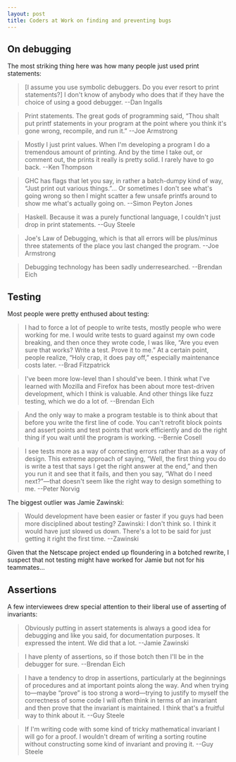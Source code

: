 ```yaml
---
layout: post
title: Coders at Work on finding and preventing bugs
---
```


## On debugging

The most striking thing here was how many people just used print statements:

> [I assume you use symbolic debuggers. Do you ever resort to print statements?] I don't know of anybody who does that if they have the choice of using a good debugger. --Dan Ingalls

> Print statements. The great gods of programming said, “Thou shalt put printf statements in your program at the point where you think it's gone wrong, recompile, and run it.” --Joe Armstrong

> Mostly I just print values. When I'm developing a program I do a tremendous amount of printing. And by the time I take out, or comment out, the prints it really is pretty solid. I rarely have to go back. --Ken Thompson

> GHC has flags that let you say, in rather a batch-dumpy kind of way, “Just print out various things.”... Or sometimes I don't see what's going wrong so then I might scatter a few unsafe printfs around to show me what's actually going on. --Simon Peyton Jones

> Haskell. Because it was a purely functional language, I couldn't just drop in print statements. --Guy Steele

> Joe's Law of Debugging, which is that all errors will be plus/minus three statements of the place you last changed the program. --Joe Armstrong

> Debugging technology has been sadly underresearched. --Brendan Eich

## Testing

Most people were pretty enthused about testing:

> I had to force a lot of people to write tests, mostly people who were working for me. I would write tests to guard against my own code breaking, and then once they wrote code, I was like, “Are you even sure that works? Write a test. Prove it to me.” At a certain point, people realize, “Holy crap, it does pay off,” especially maintenance costs later. --Brad Fitzpatrick

> I've been more low-level than I should've been. I think what I've learned with Mozilla and Firefox has been about more test-driven development, which I think is valuable. And other things like fuzz testing, which we do a lot of. --Brendan Eich

> And the only way to make a program testable is to think about that before you write the first line of code. You can't retrofit block points and assert points and test points that work efficiently and do the right thing if you wait until the program is working. --Bernie Cosell

> I see tests more as a way of correcting errors rather than as a way of design. This extreme approach of saying, “Well, the first thing you do is write a test that says I get the right answer at the end,” and then you run it and see that it fails, and then you say, “What do I need next?”—that doesn't seem like the right way to design something to me. --Peter Norvig

The biggest outlier was Jamie Zawinski:

> Would development have been easier or faster if you guys had been more disciplined about testing? Zawinski: I don't think so. I think it would have just slowed us down. There's a lot to be said for just getting it right the first time. --Zawinski

Given that the Netscape project ended up floundering in a botched rewrite, I suspect that not testing might have worked for Jamie but not for his teammates...

## Assertions

A few interviewees drew special attention to their liberal use of asserting of invariants:

> Obviously putting in assert statements is always a good idea for debugging and like you said, for documentation purposes. It expressed the intent. We did that a lot. --Jamie Zawinski

> I have plenty of assertions, so if those botch then I'll be in the debugger for sure. --Brendan Eich

> I have a tendency to drop in assertions, particularly at the beginnings of procedures and at important points along the way. And when trying to—maybe “prove” is too strong a word—trying to justify to myself the correctness of some code I will often think in terms of an invariant and then prove that the invariant is maintained. I think that's a fruitful way to think about it. --Guy Steele

> If I'm writing code with some kind of tricky mathematical invariant I will go for a proof. I wouldn't dream of writing a sorting routine without constructing some kind of invariant and proving it. --Guy Steele

